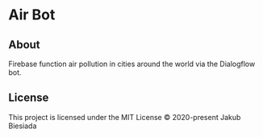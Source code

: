 # Air Bot

## About
Firebase function air pollution in cities around the world via the Dialogflow bot.

## License
This project is licensed under the MIT License © 2020-present Jakub Biesiada
